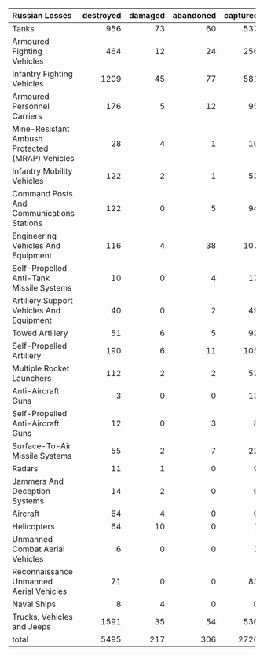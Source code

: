 | Russian Losses                                   |   destroyed |   damaged |   abandoned |   captured |   total |
|:-------------------------------------------------|------------:|----------:|------------:|-----------:|--------:|
| Tanks                                            |         956 |        73 |          60 |        537 |    1626 |
| Armoured Fighting Vehicles                       |         464 |        12 |          24 |        256 |     756 |
| Infantry Fighting Vehicles                       |        1209 |        45 |          77 |        581 |    1912 |
| Armoured Personnel Carriers                      |         176 |         5 |          12 |         95 |     288 |
| Mine-Resistant Ambush Protected  (MRAP) Vehicles |          28 |         4 |           1 |         10 |      43 |
| Infantry Mobility Vehicles                       |         122 |         2 |           1 |         52 |     177 |
| Command Posts And Communications Stations        |         122 |         0 |           5 |         94 |     221 |
| Engineering Vehicles And Equipment               |         116 |         4 |          38 |        107 |     265 |
| Self-Propelled Anti-Tank Missile Systems         |          10 |         0 |           4 |         17 |      31 |
| Artillery Support Vehicles And Equipment         |          40 |         0 |           2 |         49 |      91 |
| Towed Artillery                                  |          51 |         6 |           5 |         92 |     154 |
| Self-Propelled Artillery                         |         190 |         6 |          11 |        105 |     312 |
| Multiple Rocket Launchers                        |         112 |         2 |           2 |         52 |     168 |
| Anti-Aircraft Guns                               |           3 |         0 |           0 |         13 |      16 |
| Self-Propelled Anti-Aircraft Guns                |          12 |         0 |           3 |          8 |      23 |
| Surface-To-Air Missile Systems                   |          55 |         2 |           7 |         22 |      86 |
| Radars                                           |          11 |         1 |           0 |          9 |      21 |
| Jammers And Deception Systems                    |          14 |         2 |           0 |          6 |      22 |
| Aircraft                                         |          64 |         4 |           0 |          0 |      68 |
| Helicopters                                      |          64 |        10 |           0 |          1 |      75 |
| Unmanned Combat Aerial Vehicles                  |           6 |         0 |           0 |          1 |       7 |
| Reconnaissance Unmanned Aerial Vehicles          |          71 |         0 |           0 |         83 |     154 |
| Naval Ships                                      |           8 |         4 |           0 |          0 |      12 |
| Trucks, Vehicles and Jeeps                       |        1591 |        35 |          54 |        536 |    2216 |
| total                                            |        5495 |       217 |         306 |       2726 |    8744 |